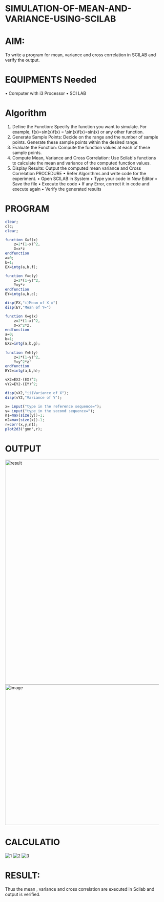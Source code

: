 # SIMULATION-OF-MEAN-AND-VARIANCE-USING-SCILAB
# AIM:
To write a program for mean, variance and cross correlation in SCILAB and verify the output.

# EQUIPMENTS Needed
• Computer with i3 Processor • SCI LAB

# Algorithm
1. Define the Function: Specify the function you want to simulate. For example, f(x)=sin⁡(x)f(x) = \sin(x)f(x)=sin(x) or any other function.
2. Generate Sample Points: Decide on the range and the number of sample points. Generate these sample points within the desired range.
3. Evaluate the Function: Compute the function values at each of these sample points.
4. Compute Mean, Variance and Cross Correlation: Use Scilab's functions to calculate the mean and variance of the computed function values.
5. Display Results: Output the computed mean variance and Cross Correlation PROCEDURE • Refer Algorithms and write code for the experiment. • Open SCILAB in System • Type your code in New Editor • Save the file • Execute the code • If any Error, correct it in code and execute again • Verify the generated results
# PROGRAM
```scilab
clear;
clc;
clear;

function X=f(x)
    z=2*(1-x)^2,
    X=x*z
endfunction
a=0;
b=1;
EX=intg(a,b,f);

function Y=c(y)
    z=2*(1-y)^2,
    Y=y*z
endfunction
EY=intg(a,b,c);

disp(EX,"i)Mean of X =")
disp(EY,"Mean of Y=")

function X=g(x)
    z=2*(1-x)^2, 
    X=x^2*z,
endfunction
a=0;
b=1;
EX2=intg(a,b,g);
 
function Y=h(y)
    z=2*(1-y)^2, 
    Y=y^2*z'
endfunction 
EY2=intg(a,b,h);

vX2=EX2-(EX)^2;
vY2=EY2-(EY)^2;

disp(vX2,"ii)Variance of X"); 
disp(vY2,"Variance of Y");

x= input("type in the reference sequence="); 
y= input("type in the second sequence="); 
n1=max(size(y))-1;
n2=max(size(x))-1;
r=corr(x,y,n1);
plot2d3('gnn',r);
```
# OUTPUT

<img width="505" height="735" alt="result" src="https://github.com/user-attachments/assets/4f33dd9e-a489-4b46-9068-79006a8f7db3" />

<img width="610" height="460" alt="image" src="https://github.com/user-attachments/assets/8292014a-f835-4661-b71e-f25e59d63492" />

# CALCULATIO

![1](https://github.com/user-attachments/assets/663591b3-391b-4913-8ed7-d921eb5cea12)
![2](https://github.com/user-attachments/assets/49cc9acb-d63d-4691-8eb7-84a5c4ade636)
![3](https://github.com/user-attachments/assets/367c5e1d-4117-4748-ad5b-942cedc56a4c)

# RESULT:
Thus the mean , variance and cross correlation are executed in Scilab and output is verified.
